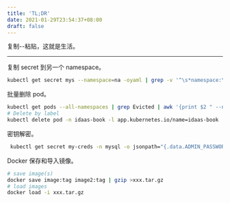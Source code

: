 ```yaml
---
title: 'TL;DR'
date: 2021-01-29T23:54:37+08:00
draft: false
---
```


复制--粘贴，这就是生活。

---

复制 secret 到另一个 namespace。

```sh
kubectl get secret mys --namespace=na -oyaml | grep -v '^\s*namespace:\s' | kubectl apply --namespace=nb -f -
```

批量删除 pod。

```sh
kubectl get pods --all-namespaces | grep Evicted | awk '{print $2 " --namespace=" $1}' | xargs kubectl delete pod
# Delete by label
kubectl delete pod -n idaas-book -l app.kubernetes.io/name=idaas-book
```

密钥解密。

```sh
 kubectl get secret my-creds -n mysql -o jsonpath="{.data.ADMIN_PASSWORD}" | base64 --decode
```

Docker 保存和导入镜像。

```sh
# save image(s)
docker save image:tag image2:tag | gzip >xxx.tar.gz
# load images
docker load -i xxx.tar.gz
```
